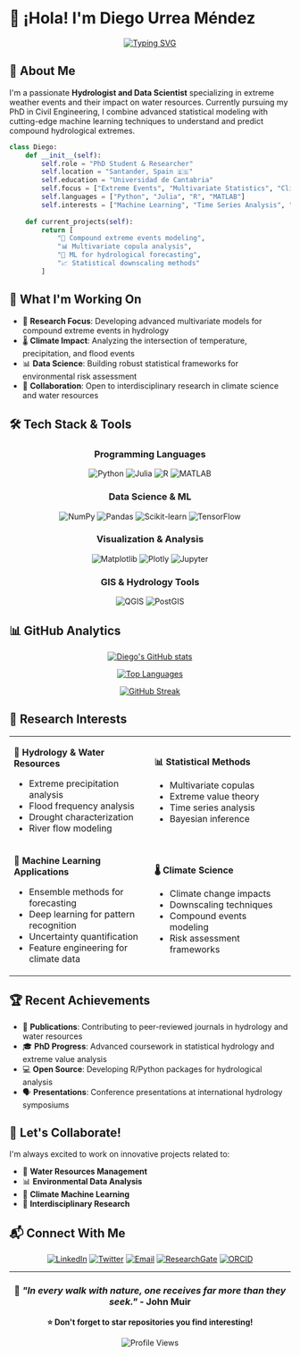 # 👋 ¡Hola! I'm Diego Urrea Méndez
<div align="center">
  
[![Typing SVG](https://readme-typing-svg.herokuapp.com?font=Fira+Code&weight=600&size=28&pause=1000&color=58A6FF&center=true&vCenter=true&width=600&lines=Hydrologist+%26+Data+Scientist;Extreme+Events+Researcher;Python+%7C+Julia+%7C+R+Developer;Civil+Engineering+PhD+Student)](https://git.io/typing-svg)

</div>

## 🚀 About Me

I'm a passionate **Hydrologist and Data Scientist** specializing in extreme weather events and their impact on water resources. Currently pursuing my PhD in Civil Engineering, I combine advanced statistical modeling with cutting-edge machine learning techniques to understand and predict compound hydrological extremes.

```python
class Diego:
    def __init__(self):
        self.role = "PhD Student & Researcher"
        self.location = "Santander, Spain 🇪🇸"
        self.education = "Universidad de Cantabria"
        self.focus = ["Extreme Events", "Multivariate Statistics", "Climate Risk"]
        self.languages = ["Python", "Julia", "R", "MATLAB"]
        self.interests = ["Machine Learning", "Time Series Analysis", "Copulas"]
    
    def current_projects(self):
        return [
            "🌊 Compound extreme events modeling",
            "📊 Multivariate copula analysis",
            "🤖 ML for hydrological forecasting",
            "📈 Statistical downscaling methods"
        ]
```

## 💼 What I'm Working On

- 🔬 **Research Focus**: Developing advanced multivariate models for compound extreme events in hydrology
- 🌡️ **Climate Impact**: Analyzing the intersection of temperature, precipitation, and flood events
- 📊 **Data Science**: Building robust statistical frameworks for environmental risk assessment
- 🤝 **Collaboration**: Open to interdisciplinary research in climate science and water resources

## 🛠️ Tech Stack & Tools

<div align="center">

### Programming Languages
![Python](https://img.shields.io/badge/Python-3776AB?style=for-the-badge&logo=python&logoColor=white)
![Julia](https://img.shields.io/badge/Julia-9558B2?style=for-the-badge&logo=julia&logoColor=white)
![R](https://img.shields.io/badge/R-276DC3?style=for-the-badge&logo=r&logoColor=white)
![MATLAB](https://img.shields.io/badge/MATLAB-0076A8?style=for-the-badge&logo=mathworks&logoColor=white)

### Data Science & ML
![NumPy](https://img.shields.io/badge/NumPy-013243?style=for-the-badge&logo=numpy&logoColor=white)
![Pandas](https://img.shields.io/badge/Pandas-150458?style=for-the-badge&logo=pandas&logoColor=white)
![Scikit-learn](https://img.shields.io/badge/Scikit--learn-F7931E?style=for-the-badge&logo=scikit-learn&logoColor=white)
![TensorFlow](https://img.shields.io/badge/TensorFlow-FF6F00?style=for-the-badge&logo=tensorflow&logoColor=white)

### Visualization & Analysis
![Matplotlib](https://img.shields.io/badge/Matplotlib-11557c?style=for-the-badge&logo=matplotlib&logoColor=white)
![Plotly](https://img.shields.io/badge/Plotly-3F4F75?style=for-the-badge&logo=plotly&logoColor=white)
![Jupyter](https://img.shields.io/badge/Jupyter-F37626?style=for-the-badge&logo=jupyter&logoColor=white)

### GIS & Hydrology Tools
![QGIS](https://img.shields.io/badge/QGIS-589632?style=for-the-badge&logo=qgis&logoColor=white)
![PostGIS](https://img.shields.io/badge/PostGIS-336791?style=for-the-badge&logo=postgresql&logoColor=white)

</div>

## 📊 GitHub Analytics

<div align="center">
  
[![Diego's GitHub stats](https://github-readme-stats.vercel.app/api?username=diegourreamendez&show_icons=true&theme=github_dark&hide_border=true&bg_color=0D1117)](https://github.com/diegourreamendez)

[![Top Languages](https://github-readme-stats.vercel.app/api/top-langs/?username=diegourreamendez&layout=compact&theme=github_dark&hide_border=true&bg_color=0D1117)](https://github.com/diegourreamendez)

[![GitHub Streak](https://streak-stats.demolab.com/?user=diegourreamendez&theme=github-dark-blue&hide_border=true&background=0D1117)](https://git.io/streak-stats)

</div>

## 🎯 Research Interests

<table>
<tr>
<td width="50%">

**🌊 Hydrology & Water Resources**
- Extreme precipitation analysis
- Flood frequency analysis  
- Drought characterization
- River flow modeling

</td>
<td width="50%">

**📊 Statistical Methods**
- Multivariate copulas
- Extreme value theory
- Time series analysis
- Bayesian inference

</td>
</tr>
<tr>
<td width="50%">

**🤖 Machine Learning Applications**
- Ensemble methods for forecasting
- Deep learning for pattern recognition
- Uncertainty quantification
- Feature engineering for climate data

</td>
<td width="50%">

**🌡️ Climate Science**
- Climate change impacts
- Downscaling techniques
- Compound events modeling
- Risk assessment frameworks

</td>
</tr>
</table>

## 🏆 Recent Achievements

- 📄 **Publications**: Contributing to peer-reviewed journals in hydrology and water resources
- 🎓 **PhD Progress**: Advanced coursework in statistical hydrology and extreme value analysis
- 💻 **Open Source**: Developing R/Python packages for hydrological analysis
- 🗣️ **Presentations**: Conference presentations at international hydrology symposiums

## 🤝 Let's Collaborate!

I'm always excited to work on innovative projects related to:

- 🌊 **Water Resources Management**
- 📊 **Environmental Data Analysis** 
- 🤖 **Climate Machine Learning**
- 🔬 **Interdisciplinary Research**

## 📬 Connect With Me

<div align="center">

[![LinkedIn](https://img.shields.io/badge/LinkedIn-0077B5?style=for-the-badge&logo=linkedin&logoColor=white)](https://www.linkedin.com/in/diego-urrea-mendez/)
[![Twitter](https://img.shields.io/badge/Twitter-1DA1F2?style=for-the-badge&logo=twitter&logoColor=white)](https://twitter.com/diegourreamend1)
[![Email](https://img.shields.io/badge/Email-D14836?style=for-the-badge&logo=gmail&logoColor=white)](mailto:dum834@alumnos.unican.es)
[![ResearchGate](https://img.shields.io/badge/ResearchGate-00CCBB?style=for-the-badge&logo=ResearchGate&logoColor=white)](https://www.researchgate.net/profile/)
[![ORCID](https://img.shields.io/badge/ORCID-A6CE39?style=for-the-badge&logo=ORCID&logoColor=white)](https://orcid.org/)

</div>

---

<div align="center">

### 💭 *"In every walk with nature, one receives far more than they seek."* - John Muir

**⭐ Don't forget to star repositories you find interesting!**

![Profile Views](https://komarev.com/ghpvc/?username=diegourreamendez&style=for-the-badge&color=58A6FF)

</div>
